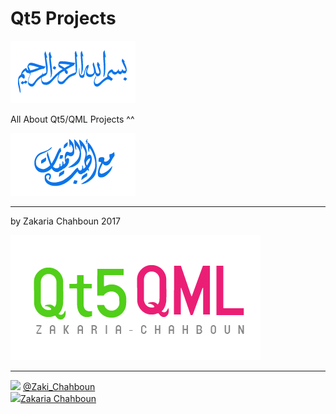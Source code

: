 # Qt5 Projects

<img src="IMAGE1.PNG">

All About Qt5/QML Projects ^^

<img src="IMAGE2.PNG">

-----------------
by Zakaria Chahboun 2017

<img src="IMAGE3.PNG">

-----------------

<img src="https://upload.wikimedia.org/wikipedia/fr/thumb/c/c8/Twitter_Bird.svg/1259px-Twitter_Bird.svg.png" width="20px"> <a href="https://twitter.com/Zaki_Chahboun">@Zaki_Chahboun</a>
<br>
<img src="https://upload.wikimedia.org/wikipedia/commons/thumb/c/c2/F_icon.svg/1024px-F_icon.svg.png" width="20px"><a href="www.facebook.com/zakaria.chahboun.2018">Zakaria Chahboun</a>